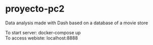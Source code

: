 # proyecto-pc2
Data analysis made with Dash based on a database of a movie store

To start server: docker-compose up  
To access webiste: localhost:8888  
